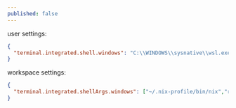 ```yaml
---
published: false
---
```

user settings:
```json
{
  "terminal.integrated.shell.windows": "C:\\WINDOWS\\sysnative\\wsl.exe"
}
```

workspace settings:
```json
{
  "terminal.integrated.shellArgs.windows": ["~/.nix-profile/bin/nix","run","-f","nix/fast.nix","-I","nixpkgs=~/.nix-defexpr/channels/nixpkgs"]
}
```
